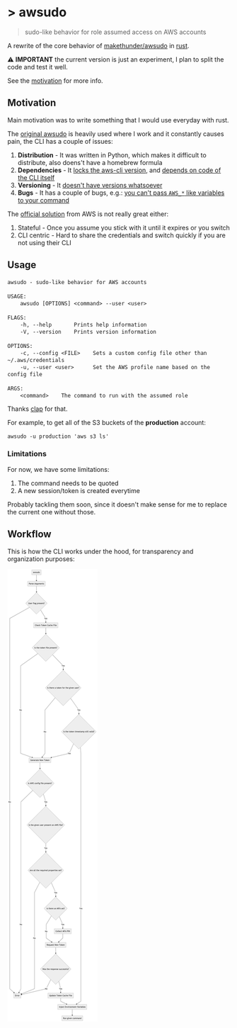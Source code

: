 # > awsudo
> sudo-like behavior for role assumed access on AWS accounts

A rewrite of the core behavior of [makethunder/awsudo](https://github.com/makethunder/awsudo/) in [rust](https://github.com/rust-lang/rust).

:warning: **IMPORTANT** the current version is just an experiment, I plan to split the code and test it well.

See the [motivation](#motivation) for more info.

## Motivation

Main motivation was to write something that I would use everyday with rust.

The [original awsudo](https://github.com/makethunder/awsudo/) is heavily used where I work and it constantly causes pain, the CLI has a couple of issues:
1. **Distribution** - It was written in Python, which makes it difficult to distribute, also doens't have a homebrew formula
1. **Dependencies** - It [locks the aws-cli version](https://github.com/makethunder/awsudo/issues/7), and [depends on code of the CLI itself](https://github.com/makethunder/awsudo/blob/d5800bc4a9785d179c678605d0ae5bf4e28f5205/awsudo/config.py#L1)
1. **Versioning** - It [doesn't have versions whatsoever](https://github.com/makethunder/awsudo/releases)
1. **Bugs** - It has a couple of bugs, e.g.: [you can't pass `AWS_*` like variables to your command](https://github.com/makethunder/awsudo/issues/14)

The [official solution](https://docs.aws.amazon.com/cli/latest/userguide/cli-roles.html#cli-roles-cache) from AWS is not really great either:
1. Stateful - Once you assume you stick with it until it expires or you switch
1. CLI centric - Hard to share the credentials and switch quickly if you are not using their CLI

## Usage

```
awsudo - sudo-like behavior for AWS accounts

USAGE:
    awsudo [OPTIONS] <command> --user <user>

FLAGS:
    -h, --help       Prints help information
    -V, --version    Prints version information

OPTIONS:
    -c, --config <FILE>    Sets a custom config file other than ~/.aws/credentials
    -u, --user <user>      Set the AWS profile name based on the config file

ARGS:
    <command>    The command to run with the assumed role
```

Thanks [clap](https://github.com/clap-rs/clap) for that.

For example, to get all of the S3 buckets of the **production** account:
```
awsudo -u production 'aws s3 ls'
```

### Limitations

For now, we have some limitations:
1. The command needs to be quoted
1. A new session/token is created everytime

Probably tackling them soon, since it doesn't make sense for me to replace the current one without those.

## Workflow

This is how the CLI works under the hood, for transparency and organization purposes:

![awsudo workflow](docs/workflow.png)
